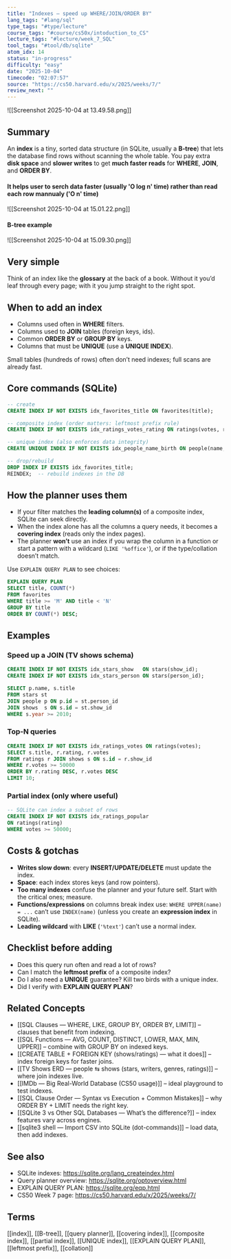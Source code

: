 ```yaml
---
title: "Indexes — speed up WHERE/JOIN/ORDER BY"  
lang_tags: "#lang/sql"
type_tags: "#type/lecture"
course_tags: "#course/cs50x/intoduction_to_CS"
lecture_tags: "#lecture/week_7_SQL"
tool_tags: "#tool/db/sqlite"
atom_idx: 14
status: "in-progress"
difficulty: "easy"
date: "2025-10-04"
timecode: "02:07:57"
source: "https://cs50.harvard.edu/x/2025/weeks/7/"
review_next: ""
---
```


![[Screenshot 2025-10-04 at 13.49.58.png]]

## Summary
An **index** is a tiny, sorted data structure (in SQLite, usually a **B‑tree**) that lets the database find rows without scanning the whole table. You pay extra **disk space** and **slower writes** to get **much faster reads** for **WHERE**, **JOIN**, and **ORDER BY**.

#### It helps user to serch data  faster (usually 'O log n' time) rather than read each row mannualy ('O n' time)

![[Screenshot 2025-10-04 at 15.01.22.png]]

#### B-tree example 

![[Screenshot 2025-10-04 at 15.09.30.png]]


## Very simple
Think of an index like the **glossary** at the back of a book. Without it you’d leaf through every page; with it you jump straight to the right spot.

## When to add an index
- Columns used often in **WHERE** filters.  
- Columns used to **JOIN** tables (foreign keys, ids).  
- Common **ORDER BY** or **GROUP BY** keys.  
- Columns that must be **UNIQUE** (use a **UNIQUE INDEX**).

Small tables (hundreds of rows) often don’t need indexes; full scans are already fast.

## Core commands (SQLite)
```sql
-- create
CREATE INDEX IF NOT EXISTS idx_favorites_title ON favorites(title);

-- composite index (order matters: leftmost prefix rule)
CREATE INDEX IF NOT EXISTS idx_ratings_votes_rating ON ratings(votes, rating);

-- unique index (also enforces data integrity)
CREATE UNIQUE INDEX IF NOT EXISTS idx_people_name_birth ON people(name, birth);

-- drop/rebuild
DROP INDEX IF EXISTS idx_favorites_title;
REINDEX;  -- rebuild indexes in the DB
```

## How the planner uses them
- If your filter matches the **leading column(s)** of a composite index, SQLite can seek directly.  
- When the index alone has all the columns a query needs, it becomes a **covering index** (reads only the index pages).  
- The planner **won’t** use an index if you wrap the column in a function or start a pattern with a wildcard (`LIKE '%office'`), or if the type/collation doesn’t match.

Use `EXPLAIN QUERY PLAN` to see choices:
```sql
EXPLAIN QUERY PLAN
SELECT title, COUNT(*) 
FROM favorites 
WHERE title >= 'M' AND title < 'N'
GROUP BY title
ORDER BY COUNT(*) DESC;
```

## Examples
### Speed up a JOIN (TV shows schema)
```sql
CREATE INDEX IF NOT EXISTS idx_stars_show   ON stars(show_id);
CREATE INDEX IF NOT EXISTS idx_stars_person ON stars(person_id);

SELECT p.name, s.title
FROM stars st
JOIN people p ON p.id = st.person_id
JOIN shows  s ON s.id = st.show_id
WHERE s.year >= 2010;
```

### Top‑N queries
```sql
CREATE INDEX IF NOT EXISTS idx_ratings_votes ON ratings(votes);
SELECT s.title, r.rating, r.votes
FROM ratings r JOIN shows s ON s.id = r.show_id
WHERE r.votes >= 50000
ORDER BY r.rating DESC, r.votes DESC
LIMIT 10;
```

### Partial index (only where useful)
```sql
-- SQLite can index a subset of rows
CREATE INDEX IF NOT EXISTS idx_ratings_popular
ON ratings(rating)
WHERE votes >= 50000;
```

## Costs & gotchas
- **Writes slow down**: every **INSERT/UPDATE/DELETE** must update the index.  
- **Space**: each index stores keys (and row pointers).  
- **Too many indexes** confuse the planner and your future self. Start with the critical ones; measure.  
- **Functions/expressions** on columns break index use: `WHERE UPPER(name) = ...` can’t use `INDEX(name)` (unless you create an **expression index** in SQLite).  
- **Leading wildcard** with **LIKE** (`'%text'`) can’t use a normal index.

## Checklist before adding
- Does this query run often and read a lot of rows?  
- Can I match the **leftmost prefix** of a composite index?  
- Do I also need a **UNIQUE** guarantee? Kill two birds with a unique index.  
- Did I verify with **EXPLAIN QUERY PLAN**?

## Related Concepts
- [[SQL Clauses — WHERE, LIKE, GROUP BY, ORDER BY, LIMIT]] – clauses that benefit from indexing.  
- [[SQL Functions — AVG, COUNT, DISTINCT, LOWER, MAX, MIN, UPPER]] – combine with GROUP BY on indexed keys.  
- [[CREATE TABLE + FOREIGN KEY (shows/ratings) — what it does]] – index foreign keys for faster joins.  
- [[TV Shows ERD — people ⇆ shows (stars, writers, genres, ratings)]] – where join indexes live.  
- [[IMDb — Big Real-World Database (CS50 usage)]] – ideal playground to test indexes.  
- [[SQL Clause Order — Syntax vs Execution + Common Mistakes]] – why ORDER BY + LIMIT needs the right key.  
- [[SQLite 3 vs Other SQL Databases — What’s the difference?]] – index features vary across engines.  
- [[sqlite3 shell — Import CSV into SQLite (dot-commands)]] – load data, then add indexes.

## See also
- SQLite indexes: https://sqlite.org/lang_createindex.html  
- Query planner overview: https://sqlite.org/optoverview.html  
- EXPLAIN QUERY PLAN: https://sqlite.org/eqp.html  
- CS50 Week 7 page: https://cs50.harvard.edu/x/2025/weeks/7/

## Terms
[[index]], [[B-tree]], [[query planner]], [[covering index]], [[composite index]], [[partial index]], [[UNIQUE index]], [[EXPLAIN QUERY PLAN]], [[leftmost prefix]], [[collation]]
